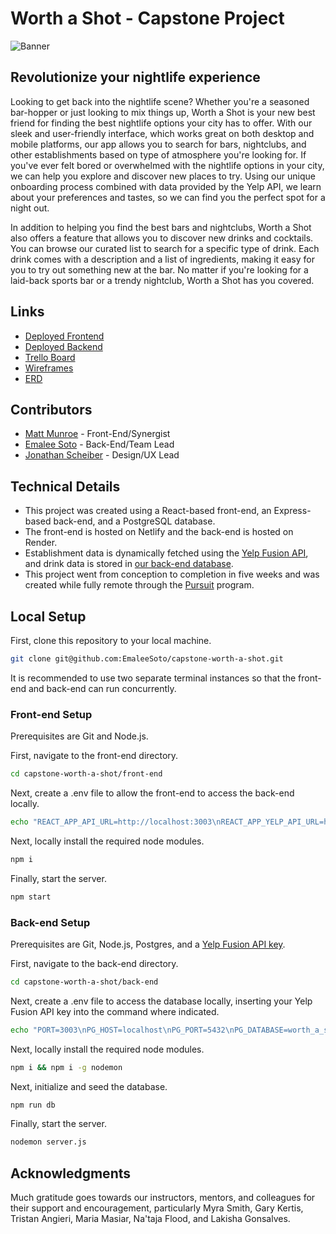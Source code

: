 # Worth a Shot - Capstone Project

![Banner](https://user-images.githubusercontent.com/794551/205726200-f641bc94-541e-4c3c-bab1-3647c11cb214.png)

## Revolutionize your nightlife experience

Looking to get back into the nightlife scene? Whether you're a seasoned bar-hopper or just looking to mix things up, Worth a Shot is your new best friend for finding the best nightlife options your city has to offer. With our sleek and user-friendly interface, which works great on both desktop and mobile platforms, our app allows you to search for bars, nightclubs, and other establishments based on type of atmosphere you're looking for. If you've ever felt bored or overwhelmed with the nightlife options in your city, we can help you explore and discover new places to try. Using our unique onboarding process combined with data provided by the Yelp API, we learn about your preferences and tastes, so we can find you the perfect spot for a night out.

In addition to helping you find the best bars and nightclubs, Worth a Shot also offers a feature that allows you to discover new drinks and cocktails. You can browse our curated list to search for a specific type of drink. Each drink comes with a description and a list of ingredients, making it easy for you to try out something new at the bar. No matter if you're looking for a laid-back sports bar or a trendy nightclub, Worth a Shot has you covered.

## Links

- [Deployed Frontend](https://washot.netlify.app/)
- [Deployed Backend](https://worthashot.onrender.com/)
- [Trello Board](https://trello.com/b/41mhSL26/worth-a-shot-group-6-capstone)
- [Wireframes](https://whimsical.com/worth-a-shot-Ve33oA8m3TCiNNJxam5dGJ)
- [ERD](https://cloud.smartdraw.com/editor.aspx?depoId=39282039&credID=-42278956&pubDocShare=156DAD5C930F80FB15FB0D65C4004AA7BE6)

## Contributors

- [Matt Munroe](https://github.com/MattNMunroe) - Front-End/Synergist
- [Emalee Soto](https://github.com/EmaleeSoto) - Back-End/Team Lead
- [Jonathan Scheiber](https://github.com/Scheiber) - Design/UX Lead

## Technical Details

- This project was created using a React-based front-end, an Express-based back-end, and a PostgreSQL database.
- The front-end is hosted on Netlify and the back-end is hosted on Render.
- Establishment data is dynamically fetched using the [Yelp Fusion API](https://fusion.yelp.com/), and drink data is stored in [our back-end database](https://worth-a-shot-api-server.onrender.com/alcohols).
- This project went from conception to completion in five weeks and was created while fully remote through the [Pursuit](https://www.pursuit.org/) program.

## Local Setup

First, clone this repository to your local machine.

```bash
git clone git@github.com:EmaleeSoto/capstone-worth-a-shot.git
```

It is recommended to use two separate terminal instances so that the front-end and back-end can run concurrently.

### Front-end Setup

Prerequisites are Git and Node.js.

First, navigate to the front-end directory.

```bash
cd capstone-worth-a-shot/front-end
```

Next, create a .env file to allow the front-end to access the back-end locally.

```bash
echo "REACT_APP_API_URL=http://localhost:3003\nREACT_APP_YELP_API_URL=http://localhost:3003/bars" >> .env
```

Next, locally install the required node modules.

```bash
npm i
```

Finally, start the server.

```bash
npm start
```

### Back-end Setup

Prerequisites are Git, Node.js, Postgres, and a [Yelp Fusion API key](https://fusion.yelp.com/).

First, navigate to the back-end directory.

```bash
cd capstone-worth-a-shot/back-end
```

Next, create a .env file to access the database locally, inserting your Yelp Fusion API key into the command where indicated.

```bash
echo "PORT=3003\nPG_HOST=localhost\nPG_PORT=5432\nPG_DATABASE=worth_a_shot\nBEARER_TOKEN=[Yelp Fusion API Key goes here]" >> .env
```

Next, locally install the required node modules.

```bash
npm i && npm i -g nodemon
```

Next, initialize and seed the database.

```bash
npm run db
```

Finally, start the server.

```bash
nodemon server.js
```

## Acknowledgments

Much gratitude goes towards our instructors, mentors, and colleagues for their support and encouragement, particularly Myra Smith, Gary Kertis, Tristan Angieri, Maria Masiar, Na'taja Flood, and Lakisha Gonsalves.
